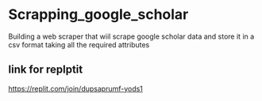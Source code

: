 # Scrapping_google_scholar
Building a web scraper that wiil scrape google scholar data and store it in a csv format taking all  the required attributes

## link for replptit
https://replit.com/join/dupsaprumf-yods1
